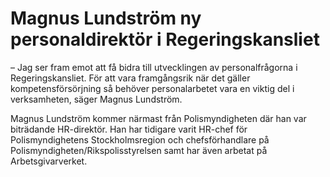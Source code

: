 # Magnus Lundström ny personaldirektör i Regeringskansliet

– Jag ser fram emot att få bidra till utvecklingen av personalfrågorna i Regeringskansliet. För att vara framgångsrik när det gäller kompetensförsörjning så behöver personalarbetet vara en viktig del i verksamheten, säger Magnus Lundström.

Magnus Lundström kommer närmast från Polismyndigheten där han var biträdande HR\-direktör. Han har tidigare varit HR\-chef för Polismyndighetens Stockholmsregion och chefsförhandlare på Polismyndigheten/Rikspolisstyrelsen samt har även arbetat på Arbetsgivarverket.
